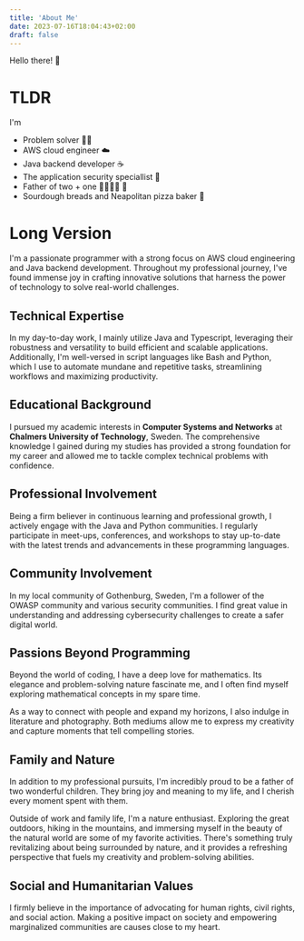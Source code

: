 ```yaml
---
title: 'About Me'
date: 2023-07-16T18:04:43+02:00
draft: false
---
```


Hello there! :wave:

# TLDR

I'm

- Problem solver :technologist:
- AWS cloud engineer :cloud:
- Java backend developer :coffee:
- The application security speciallist :key:
- Father of two + one 👨‍👩‍👦‍👦 :dog:
- Sourdough breads and Neapolitan pizza baker :pizza:

# Long Version

I'm a passionate programmer with a strong focus on AWS cloud engineering and Java backend development. Throughout my professional journey, I've found immense joy in crafting innovative solutions that harness the power of technology to solve real-world challenges.

## Technical Expertise

In my day-to-day work, I mainly utilize Java and Typescript, leveraging their robustness and versatility to build efficient and scalable applications. Additionally, I'm well-versed in script languages like Bash and Python, which I use to automate mundane and repetitive tasks, streamlining workflows and maximizing productivity.

## Educational Background

I pursued my academic interests in **Computer Systems and Networks** at **Chalmers University of Technology**, Sweden. The comprehensive knowledge I gained during my studies has provided a strong foundation for my career and allowed me to tackle complex technical problems with confidence.

## Professional Involvement

Being a firm believer in continuous learning and professional growth, I actively engage with the Java and Python communities. I regularly participate in meet-ups, conferences, and workshops to stay up-to-date with the latest trends and advancements in these programming languages.

## Community Involvement

In my local community of Gothenburg, Sweden, I'm a follower of the OWASP community and various security communities. I find great value in understanding and addressing cybersecurity challenges to create a safer digital world.

## Passions Beyond Programming

Beyond the world of coding, I have a deep love for mathematics. Its elegance and problem-solving nature fascinate me, and I often find myself exploring mathematical concepts in my spare time.

As a way to connect with people and expand my horizons, I also indulge in literature and photography. Both mediums allow me to express my creativity and capture moments that tell compelling stories.

## Family and Nature

In addition to my professional pursuits, I'm incredibly proud to be a father of two wonderful children. They bring joy and meaning to my life, and I cherish every moment spent with them.

Outside of work and family life, I'm a nature enthusiast. Exploring the great outdoors, hiking in the mountains, and immersing myself in the beauty of the natural world are some of my favorite activities. There's something truly revitalizing about being surrounded by nature, and it provides a refreshing perspective that fuels my creativity and problem-solving abilities.

## Social and Humanitarian Values

I firmly believe in the importance of advocating for human rights, civil rights, and social action. Making a positive impact on society and empowering marginalized communities are causes close to my heart.
